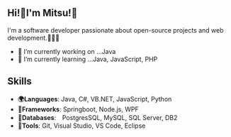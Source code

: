 ## Hi!👋I'm Mitsu!🐝

I'm a software developer passionate about open-source projects and web development.👩‍💻✨

- 🔭 I’m currently working on ...Java
- 🌱 I’m currently learning ...Java, JavaScript, PHP

  
## Skills

- **🌍Languages**: Java, C#, VB.NET, JavaScript, Python
- **🌷Frameworks**: Springboot, Node.js, WPF
- **🧪Databases**:　PostgresSQL, MySQL, SQL Server, DB2
- **🧰Tools**: Git, Visual Studio, VS Code, Eclipse
